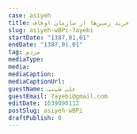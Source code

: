 ```yaml
--- 
case: asiyeh 
title: خرید زمین‌ها از سازمان اوقاف 
slug: asiyeh-wBPi-7ayebi 
startDate: "1387,01,01" 
endDate: "1387,01,01" 
tag: مردم 
mediaType:  
media:  
mediaCaption:  
mediaCaptionUrl:  
guestName: علی طیبی 
guestEmail: 7ayebi@gmail.com 
editDate: 1639098112 
postSlug: asiyeh-wBPi 
draftPublish: 0 
---
```

